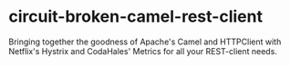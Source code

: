 # circuit-broken-camel-rest-client
Bringing together the goodness of Apache's Camel and HTTPClient with Netflix's Hystrix and CodaHales' Metrics for all your REST-client needs.
